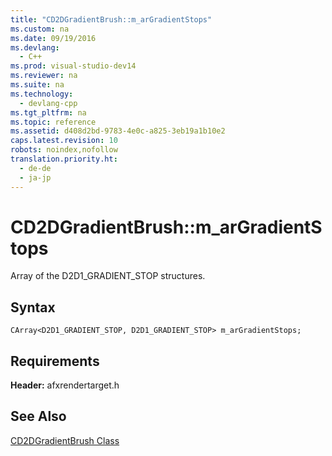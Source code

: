 ```yaml
---
title: "CD2DGradientBrush::m_arGradientStops"
ms.custom: na
ms.date: 09/19/2016
ms.devlang: 
  - C++
ms.prod: visual-studio-dev14
ms.reviewer: na
ms.suite: na
ms.technology: 
  - devlang-cpp
ms.tgt_pltfrm: na
ms.topic: reference
ms.assetid: d408d2bd-9783-4e0c-a825-3eb19a1b10e2
caps.latest.revision: 10
robots: noindex,nofollow
translation.priority.ht: 
  - de-de
  - ja-jp
---
```

# CD2DGradientBrush::m_arGradientStops
Array of the D2D1_GRADIENT_STOP structures.  
  
## Syntax  
  
```  
CArray<D2D1_GRADIENT_STOP, D2D1_GRADIENT_STOP> m_arGradientStops;  
```  
  
## Requirements  
 **Header:** afxrendertarget.h  
  
## See Also  
 [CD2DGradientBrush Class](../vs140/CD2DGradientBrush-Class.md)